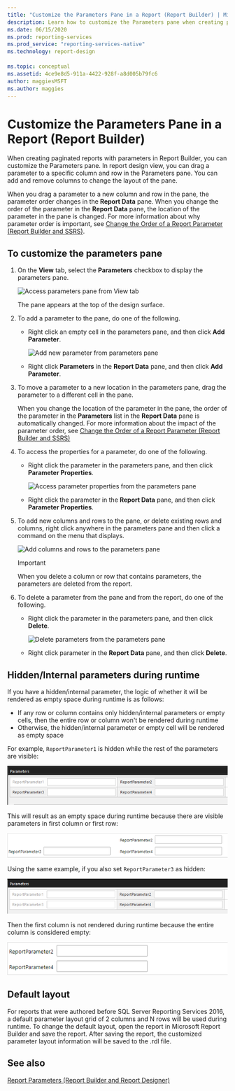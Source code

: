 ```yaml
---
title: "Customize the Parameters Pane in a Report (Report Builder) | Microsoft Docs"
description: Learn how to customize the Parameters pane when creating paginated reports with parameters in Report Builder.
ms.date: 06/15/2020
ms.prod: reporting-services
ms.prod_service: "reporting-services-native"
ms.technology: report-design

ms.topic: conceptual
ms.assetid: 4ce9e8d5-911a-4422-928f-a8d005b79fc6
author: maggiesMSFT
ms.author: maggies
---
```

# Customize the Parameters Pane in a Report (Report Builder)
  When creating paginated reports with parameters in Report Builder, you can customize the Parameters pane. In report design view, you can drag a parameter to a specific column and row in the Parameters pane. You can add and remove columns to change the layout of the pane.

 When you drag a parameter to a new column and row in the pane, the parameter order changes in the **Report Data** pane. When you change the order of the parameter in the **Report Data** pane, the location of the parameter in the pane is changed. For more information about why parameter order is important, see [Change the Order of a Report Parameter &#40;Report Builder and SSRS&#41;](../../reporting-services/report-design/change-the-order-of-a-report-parameter-report-builder-and-ssrs.md).

## To customize the parameters pane

1.  On the **View** tab, select the **Parameters** checkbox to display the parameters pane.

     ![Access parameters pane from View tab](../../reporting-services/report-design/media/ssrs-customparameter-accessparameterpanedesignmode.png "Access parameters pane from View tab")

     The pane appears at the top of the design surface.

2.  To add a parameter to the pane, do one of the following.

    -   Right click an empty cell in the parameters pane, and then click **Add Parameter**.

         ![Add new parameter from parameters pane](../../reporting-services/report-design/media/ssrs-customizeparameter-addnewparameter.png "Add new parameter from parameters pane")

    -   Right click **Parameters** in the **Report Data** pane, and then click **Add Parameter**.

3.  To move a parameter to a new location in the parameters pane, drag the parameter to a different cell in the pane.

     When you change the location of the parameter in the pane, the order of the parameter in the **Parameters** list in the **Report Data** pane is automatically changed. For more information about the impact of the parameter order, see [Change the Order of a Report Parameter &#40;Report Builder and SSRS&#41;](../../reporting-services/report-design/change-the-order-of-a-report-parameter-report-builder-and-ssrs.md)

4.  To access the properties for a parameter, do one of the following.

    -   Right click the parameter in the parameters pane, and then click **Parameter Properties**.

         ![Access parameter properties from the parameters pane](../../reporting-services/report-design/media/ssrs-customizeparameter-accessparameterproperties-composite.png "Access parameter properties from the parameters pane")

    -   Right click the parameter in the **Report Data** pane, and then click **Parameter Properties**.

5.  To add new columns and rows to the pane, or delete existing rows and columns, right click anywhere in the parameters pane and then click a command on the menu that displays.

     ![Add columns and rows to the parameters pane](../../reporting-services/report-design/media/ssrs-customparameter-addcolumnsrows.png "Add columns and rows to the parameters pane")

    > [!IMPORTANT]
    >  When you delete a column or row that contains parameters, the parameters are deleted from the report.

6.  To delete a parameter from the pane and from the report, do one of the following.

    -   Right click the parameter in the parameters pane, and then click  **Delete**.

         ![Delete parameters from the parameters pane](../../reporting-services/report-design/media/ssrs-customparameter-deleteparameter.png "Delete parameters from the parameters pane")

    -   Right click parameter in the **Report Data** pane, and then click **Delete**.

## Hidden/Internal parameters during runtime
If you have a hidden/internal parameter, the logic of whether it will be rendered as empty space during runtime is as follows:

   - If any row or column contains only hidden/internal parameters or empty cells, then the entire row or column won't be rendered during runtime
   - Otherwise, the hidden/internal parameter or empty cell will be rendered as empty space

For example, `ReportParameter1` is hidden while the rest of the parameters are visible:

![Hidden Parameter Example 1](../../reporting-services/report-design/media/ssrs-hidden-parameter-rb-1.png "One hidden parameter in layout grid")

This will result as an empty space during runtime because there are visible parameters in first column or first row:

![Hidden Parameter Example 1 - runtime](../../reporting-services/report-design/media/ssrs-hidden-parameter-server-1.png "One hidden parameter in layout grid result in empty space in runtime")

Using the same example, if you also set `ReportParameter3` as hidden:

![Hidden Parameter Example 2](../../reporting-services/report-design/media/ssrs-hidden-parameter-rb-2.png "Two hidden parameter in same column")

Then the first column is not rendered during runtime because the entire column is considered empty:

![Hidden Parameter Example 2 - runtime](../../reporting-services/report-design/media/ssrs-hidden-parameter-server-2.png "Two hidden parameter in same column in runtime")

## Default layout
For reports that were authored before SQL Server Reporting Services 2016, a default parameter layout grid of 2 columns and N rows will be used during runtime. To change the default layout, open the report in Microsoft Report Builder and save the report. After saving the report, the customized parameter layout information will be saved to the .rdl file.


## See also
 [Report Parameters &#40;Report Builder and Report Designer&#41;](../../reporting-services/report-design/report-parameters-report-builder-and-report-designer.md)


